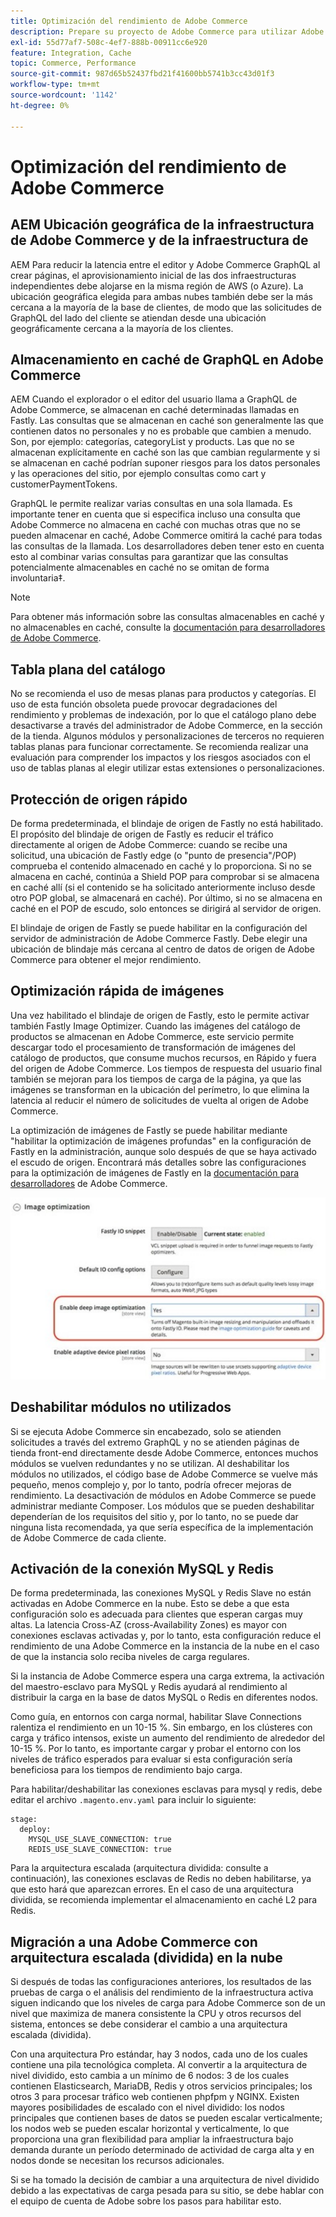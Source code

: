 ```yaml
---
title: Optimización del rendimiento de Adobe Commerce
description: Prepare su proyecto de Adobe Commerce para utilizar Adobe Experience Manager as a CMS cambiando algunas configuraciones predeterminadas.
exl-id: 55d77af7-508c-4ef7-888b-00911cc6e920
feature: Integration, Cache
topic: Commerce, Performance
source-git-commit: 987d65b52437fbd21f41600bb5741b3cc43d01f3
workflow-type: tm+mt
source-wordcount: '1142'
ht-degree: 0%

---
```


# Optimización del rendimiento de Adobe Commerce

## AEM Ubicación geográfica de la infraestructura de Adobe Commerce y de la infraestructura de

AEM Para reducir la latencia entre el editor y Adobe Commerce GraphQL al crear páginas, el aprovisionamiento inicial de las dos infraestructuras independientes debe alojarse en la misma región de AWS (o Azure). La ubicación geográfica elegida para ambas nubes también debe ser la más cercana a la mayoría de la base de clientes, de modo que las solicitudes de GraphQL del lado del cliente se atiendan desde una ubicación geográficamente cercana a la mayoría de los clientes.

## Almacenamiento en caché de GraphQL en Adobe Commerce

AEM Cuando el explorador o el editor del usuario llama a GraphQL de Adobe Commerce, se almacenan en caché determinadas llamadas
en Fastly. Las consultas que se almacenan en caché son generalmente las que contienen datos no personales y no es probable que cambien a menudo. Son, por ejemplo: categorías, categoryList y products. Las que no se almacenan explícitamente en caché son las que cambian regularmente y si se almacenan en caché podrían suponer riesgos para los datos personales y las operaciones del sitio, por ejemplo consultas como cart y customerPaymentTokens.

GraphQL le permite realizar varias consultas en una sola llamada. Es importante tener en cuenta que si especifica incluso una consulta que Adobe Commerce no almacena en caché con muchas otras que no se pueden almacenar en caché, Adobe Commerce omitirá la caché para todas las consultas de la llamada. Los desarrolladores deben tener esto en cuenta esto al combinar varias consultas para garantizar que las consultas potencialmente almacenables en caché no se omitan de forma involuntaria‡.

>[!NOTE]
>
> Para obtener más información sobre las consultas almacenables en caché y no almacenables en caché, consulte la [documentación para desarrolladores de Adobe Commerce](https://developer.adobe.com/commerce/webapi/graphql/caching.html).

## Tabla plana del catálogo

No se recomienda el uso de mesas planas para productos y categorías. El uso de esta función obsoleta puede provocar degradaciones del rendimiento y problemas de indexación, por lo que el catálogo plano debe desactivarse a través del administrador de Adobe Commerce, en la sección de la tienda. Algunos módulos y personalizaciones de terceros no requieren tablas planas para funcionar correctamente. Se recomienda realizar una evaluación para comprender los impactos y los riesgos asociados con el uso de tablas planas al elegir utilizar estas extensiones o personalizaciones.

## Protección de origen rápido

De forma predeterminada, el blindaje de origen de Fastly no está habilitado. El propósito del blindaje de origen de Fastly es reducir el tráfico directamente al origen de Adobe Commerce: cuando se recibe una solicitud, una ubicación de Fastly edge (o &quot;punto de presencia&quot;/POP) comprueba el contenido almacenado en caché y lo proporciona. Si no se almacena en caché, continúa a Shield POP para comprobar si se almacena en caché allí (si el contenido se ha solicitado anteriormente incluso desde otro POP global, se almacenará en caché). Por último, si no se almacena en caché en el POP de escudo, solo entonces se dirigirá al servidor de origen.

El blindaje de origen de Fastly se puede habilitar en la configuración del servidor de administración de Adobe Commerce Fastly. Debe elegir una ubicación de blindaje más cercana al centro de datos de origen de Adobe Commerce para obtener el mejor rendimiento.

## Optimización rápida de imágenes

Una vez habilitado el blindaje de origen de Fastly, esto le permite activar también Fastly Image Optimizer. Cuando las imágenes del catálogo de productos se almacenan en Adobe Commerce, este servicio permite descargar todo el procesamiento de transformación de imágenes del catálogo de productos, que consume muchos recursos, en Rápido y fuera del origen de Adobe Commerce. Los tiempos de respuesta del usuario final también se mejoran para los tiempos de carga de la página, ya que las imágenes se transforman en la ubicación del perímetro, lo que elimina la latencia al reducir el número de solicitudes de vuelta al origen de Adobe Commerce.

La optimización de imágenes de Fastly se puede habilitar mediante &quot;habilitar la optimización de imágenes profundas&quot; en la configuración de Fastly en la administración, aunque solo después de que se haya activado el escudo de origen. Encontrará más detalles sobre las configuraciones para la optimización de imágenes de Fastly en la [documentación para desarrolladores](https://experienceleague.adobe.com/en/docs/commerce-cloud-service/user-guide/cdn/fastly-image-optimization) de Adobe Commerce.

![Captura de pantalla de la configuración de optimización de imágenes de Fastly en el administrador de Adobe Commerce](../assets/commerce-at-scale/image-optimization.svg)

## Deshabilitar módulos no utilizados

Si se ejecuta Adobe Commerce sin encabezado, solo se atienden solicitudes a través del extremo GraphQL y no se atienden páginas de tienda front-end directamente desde Adobe Commerce, entonces muchos módulos se vuelven redundantes y no se utilizan. Al deshabilitar los módulos no utilizados, el código base de Adobe Commerce se vuelve más pequeño, menos complejo y, por lo tanto, podría ofrecer mejoras de rendimiento. La desactivación de módulos en Adobe Commerce se puede administrar mediante Composer. Los módulos que se pueden deshabilitar dependerían de los requisitos del sitio y, por lo tanto, no se puede dar ninguna lista recomendada, ya que sería específica de la implementación de Adobe Commerce de cada cliente.

## Activación de la conexión MySQL y Redis

De forma predeterminada, las conexiones MySQL y Redis Slave no están activadas en Adobe Commerce en la nube. Esto se debe a que esta configuración solo es adecuada para clientes que esperan cargas muy altas. La latencia Cross-AZ (cross-Availability Zones) es mayor con conexiones esclavas activadas y, por lo tanto, esta configuración reduce el rendimiento de una Adobe Commerce en la instancia de la nube en el caso de que la instancia solo reciba niveles de carga regulares.

Si la instancia de Adobe Commerce espera una carga extrema, la activación del maestro-esclavo para MySQL y Redis ayudará al rendimiento al distribuir la carga en la base de datos MySQL o Redis en diferentes nodos.

Como guía, en entornos con carga normal, habilitar Slave Connections ralentiza el rendimiento en un 10-15 %. Sin embargo, en los clústeres con carga y tráfico intensos, existe un aumento del rendimiento de alrededor del 10-15 %. Por lo tanto, es importante cargar y probar el entorno con los niveles de tráfico esperados para evaluar si esta configuración sería beneficiosa para los tiempos de rendimiento bajo carga.

Para habilitar/deshabilitar las conexiones esclavas para mysql y redis, debe editar el archivo `.magento.env.yaml` para incluir lo siguiente:

```
stage:
  deploy:
    MYSQL_USE_SLAVE_CONNECTION: true
    REDIS_USE_SLAVE_CONNECTION: true
```

Para la arquitectura escalada (arquitectura dividida: consulte a continuación), las conexiones esclavas de Redis no deben habilitarse, ya que esto hará que aparezcan errores. En el caso de una arquitectura dividida, se recomienda implementar el almacenamiento en caché L2 para Redis.

## Migración a una Adobe Commerce con arquitectura escalada (dividida) en la nube

Si después de todas las configuraciones anteriores, los resultados de las pruebas de carga o el análisis del rendimiento de la infraestructura activa siguen indicando que los niveles de carga para Adobe Commerce son de un nivel que maximiza de manera consistente la CPU y otros recursos del sistema, entonces se debe considerar el cambio a una arquitectura escalada (dividida).

Con una arquitectura Pro estándar, hay 3 nodos, cada uno de los cuales contiene una pila tecnológica completa. Al convertir a la arquitectura de nivel dividido, esto cambia a un mínimo de 6 nodos: 3 de los cuales contienen Elasticsearch, MariaDB, Redis y otros servicios principales; los otros 3 para procesar tráfico web contienen phpfpm y NGINX. Existen mayores posibilidades de escalado con el nivel dividido: los nodos principales que contienen bases de datos se pueden escalar verticalmente; los nodos web se pueden escalar horizontal y verticalmente, lo que proporciona una gran flexibilidad para ampliar la infraestructura bajo demanda durante un período determinado de actividad de carga alta y en nodos donde se necesitan los recursos adicionales.

Si se ha tomado la decisión de cambiar a una arquitectura de nivel dividido debido a las expectativas de carga pesada para su sitio, se debe hablar con el equipo de cuenta de Adobe sobre los pasos para habilitar esto.
